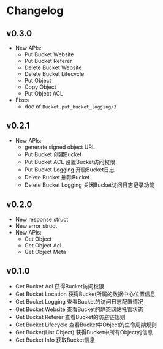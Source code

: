 # Changelog

## v0.3.0
- New APIs:
  - Put Bucket Website
  - Put Bucket Referer
  - Delete Bucket Website
  - Delete Bucket Lifecycle
  - Put Object
  - Copy Object
  - Put Object ACL
- Fixes
  - doc of `Bucket.put_bucket_logging/3`

## v0.2.1
- New APIs:
  - generate signed object URL
  - Put Bucket	创建Bucket
  - Put Bucket ACL	设置Bucket访问权限
  - Put Bucket Logging	开启Bucket日志
  - Delete Bucket	删除Bucket
  - Delete Bucket Logging	关闭Bucket访问日志记录功能

## v0.2.0
- New response struct
- New error struct
- New APIs:
  - Get Object
  - Get Object Acl
  - Get Object Meta

## v0.1.0
- Get Bucket Acl	获得Bucket访问权限
- Get Bucket Location	获得Bucket所属的数据中心位置信息
- Get Bucket Logging	查看Bucket的访问日志配置情况
- Get Bucket Website	查看Bucket的静态网站托管状态
- Get Bucket Referer	查看Bucket的防盗链规则
- Get Bucket Lifecycle	查看Bucket中Object的生命周期规则
- Get Bucket(List Object)	获得Bucket中所有Object的信息
- Get Bucket Info	获取Bucket信息